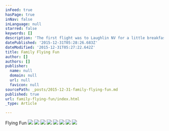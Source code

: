 ```yaml
---
inFeed: true
hasPage: true
inNav: false
inLanguage: null
starred: false
keywords: []
description: 'The first flight was to Laughlin NV for a little breakfast.  The second flight was was with Kyle, Kira, and Michael to show them a different perspective of the Colorado River.'
datePublished: '2015-12-31T05:28:26.683Z'
dateModified: '2015-12-31T05:27:22.642Z'
title: Family Flying Fun
author: []
authors: []
publisher:
  name: null
  domain: null
  url: null
  favicon: null
sourcePath: _posts/2015-12-31-family-flying-fun.md
published: true
url: family-flying-fun/index.html
_type: Article

---
```

Flying Fun
![](https://the-grid-user-content.s3-us-west-2.amazonaws.com/3a2b3cb3-41f6-46ae-a5c7-8b6844e68ee3.jpg)
![](https://the-grid-user-content.s3-us-west-2.amazonaws.com/909a6bdd-9844-4983-8590-4b8b786c22a1.jpg)
![](https://the-grid-user-content.s3-us-west-2.amazonaws.com/4b329d6b-319d-4df6-bb4d-68f45551f5b1.jpg)
![](https://the-grid-user-content.s3-us-west-2.amazonaws.com/9ef5ae0b-7ef8-4e12-9dcd-b89a4c66acdc.jpg)
![](https://the-grid-user-content.s3-us-west-2.amazonaws.com/7f7a8a18-074e-4cf1-a57e-a183f69123cc.jpg)
![](https://the-grid-user-content.s3-us-west-2.amazonaws.com/160f053b-2c37-4bc6-92b3-d43771e7cf46.jpg)
![](https://the-grid-user-content.s3-us-west-2.amazonaws.com/a27d3c80-ecfb-43f7-bf6a-2172819b9ba8.jpg)
![](https://the-grid-user-content.s3-us-west-2.amazonaws.com/1d959ca6-249d-4a53-ab3d-940b5d2ac6fd.jpg)